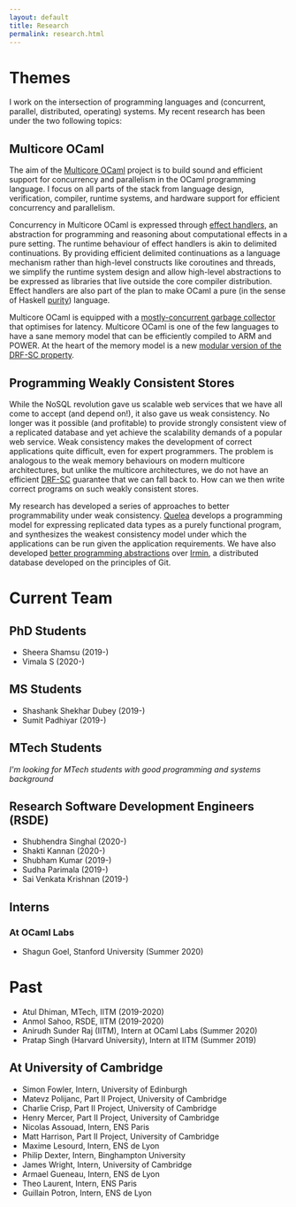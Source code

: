 ```yaml
---
layout: default
title: Research
permalink: research.html
---
```


# Themes

I work on the intersection of programming languages and (concurrent, parallel,
distributed, operating) systems. My recent research has been under the two
following topics:

## Multicore OCaml

The aim of the [Multicore
OCaml](https://github.com/ocaml-multicore/ocaml-multicore) project is to build
sound and efficient support for concurrency and parallelism in the OCaml
programming language. I focus on all parts of the stack from language design,
verification, compiler, runtime systems, and hardware support for efficient
concurrency and parallelism. 

Concurrency in Multicore OCaml is expressed through [effect
handlers](http://kcsrk.info/publications.html#sys17), an abstraction for
programming and reasoning about computational effects in a pure setting. The
runtime behaviour of effect handlers is akin to delimited continuations. By
providing efficient delimited continuations as a language mechanism rather than
high-level constructs like coroutines and threads, we simplify the runtime
system design and allow high-level abstractions to be expressed as libraries
that live outside the core compiler distribution. Effect handlers are also part
of the plan to make OCaml a pure (in the sense of Haskell
[purity](https://wiki.haskell.org/Pure)) language.

Multicore OCaml is equipped with a [mostly-concurrent garbage
collector](http://kcsrk.info/multicore/gc/2017/07/06/multicore-ocaml-gc/) that
optimises for latency. Multicore OCaml is one of the few languages to have a
sane memory model that can be efficiently compiled to ARM and POWER. At the
heart of the memory model is a new [modular version of the DRF-SC
property](http://kcsrk.info/publications.html#pldi18). 

## Programming Weakly Consistent Stores

While the NoSQL revolution gave us scalable web services that we have all come
to accept (and depend on!), it also gave us weak consistency. No longer was it
possible (and profitable) to provide strongly consistent view of a replicated
database and yet achieve the scalability demands of a popular web service. Weak
consistency makes the development of correct applications quite difficult, even
for expert programmers. The problem is analogous to the weak memory behaviours
on modern multicore architectures, but unlike the multicore architectures, we do
not have an efficient
[DRF-SC](https://blog.acolyer.org/2019/11/27/mergeable-replicated-data-types-part-ii/)
guarantee that we can fall back to. How can we then write correct programs on
such weakly consistent stores.

My research has developed a series of approaches to better programmability under
weak consistency. [Quelea](http://kcsrk.info/publications#pldi15) develops a
programming model for expressing replicated data types as a purely functional
program, and synthesizes the weakest consistency model under which the
applications can be run given the application requirements. We have also
developed [better programming
abstractions](https://github.com/mirage/irmin#oopsla19) over
[Irmin](https://github.com/mirage/irmin), a distributed database developed on
the principles of Git. 

# Current Team

## PhD Students

* Sheera Shamsu (2019-)
* Vimala S (2020-)

## MS Students

* Shashank Shekhar Dubey (2019-)
* Sumit Padhiyar (2019-)

## MTech Students

_I'm looking for MTech students with good programming and systems background_

## Research Software Development Engineers (RSDE)

* Shubhendra Singhal (2020-)
* Shakti Kannan (2020-)
* Shubham Kumar (2019-)
* Sudha Parimala (2019-)
* Sai Venkata Krishnan (2019-)

## Interns

### At OCaml Labs
  * Shagun Goel, Stanford University (Summer 2020)

# Past 

* Atul Dhiman, MTech, IITM (2019-2020)
* Anmol Sahoo, RSDE, IITM (2019-2020)
* Anirudh Sunder Raj (IITM), Intern at OCaml Labs (Summer 2020)
* Pratap Singh (Harvard University), Intern at IITM (Summer 2019)

## At University of Cambridge

  * Simon Fowler, Intern, University of Edinburgh
  * Matevz Polijanc, Part II Project, University of Cambridge
  * Charlie Crisp, Part II Project, University of Cambridge
  * Henry Mercer, Part II Project, University of Cambridge
  * Nicolas Assouad, Intern, ENS Paris
  * Matt Harrison, Part II Project, University of Cambridge
  * Maxime Lesourd, Intern, ENS de Lyon
  * Philip Dexter, Intern, Binghampton University
  * James Wright, Intern, University of Cambridge
  * Armael Gueneau, Intern, ENS de Lyon
  * Theo Laurent, Intern, ENS Paris
  * Guillain Potron, Intern, ENS de Lyon

<br/>
